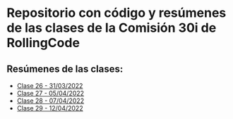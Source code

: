 # Repositorio con código y resúmenes de las clases de la Comisión 30i de RollingCode

## Resúmenes de las clases:

- [Clase 26 - 31/03/2022](resumenes/20220331_clase_26.md)
- [Clase 27 - 05/04/2022](resumenes/20220405_clase_27.md)
- [Clase 28 - 07/04/2022](resumenes/20220407_clase_28.md)
- [Clase 29 - 12/04/2022](resumenes/20220412_clase_29.md)